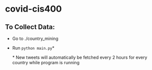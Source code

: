 # covid-cis400

## **To Collect Data:**

- Go to ./country_mining
- Run `python main.py`\*

  \* New tweets will automatically be fetched every 2 hours for every country while program is running
